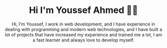 <h1 align="center">Hi I'm Youssef Ahmed 👨‍💻 </h1>

<p align="center">
Hi, I'm Youssef, I work in web development, and I have experience in dealing with programming and modern web technologies, and I have built a lot of projects that have increased my experience and trained me a lot, I am a fast learner and always love to develop myself.

</p>
